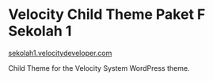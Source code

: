 Velocity Child Theme Paket F Sekolah 1
=================
[sekolah1.velocitydeveloper.com](https://www.sekolah1.velocitydeveloper.com/)

Child Theme for the Velocity System WordPress theme.
